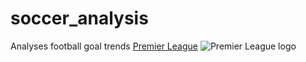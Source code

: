 # soccer_analysis
Analyses football goal trends
[Premier League](https://www.premierleague.com/)
![Premier League logo](https://upload.wikimedia.org/wikipedia/en/thumb/f/f2/Premier_League_Logo.svg/560px-Premier_League_Logo.svg.png)
